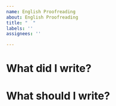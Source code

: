 ```yaml
---
name: English Proofreading
about: English Proofreading
title: "  "
labels: ''
assignees: ''

---
```


# What did I write?

# What should I write?
